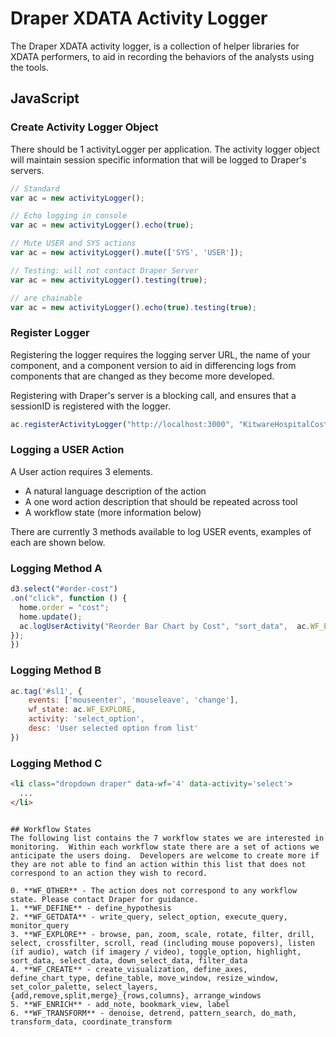 # Draper XDATA Activity Logger

The Draper XDATA activity logger, is a collection of helper libraries for XDATA performers, to aid in recording the behaviors of the analysts using the tools.

## JavaScript

### Create Activity Logger Object

There should be 1 activityLogger per application.  The activity logger object will maintain session specific information that will be logged to Draper's servers.


```javascript
// Standard
var ac = new activityLogger();

// Echo logging in console
var ac = new activityLogger().echo(true);

// Mute USER and SYS actions
var ac = new activityLogger().mute(['SYS', 'USER']);

// Testing: will not contact Draper Server
var ac = new activityLogger().testing(true);

// are chainable
var ac = new activityLogger().echo(true).testing(true);
```

### Register Logger

Registering the logger requires the logging server URL, the name of your component, and a component version to aid in differencing logs from components that are changed as they become more developed.

Registering with Draper's server is a blocking call, and ensures that a sessionID is registered with the logger.
```javascript
ac.registerActivityLogger("http://localhost:3000", "KitwareHospitalCosts", "0.1");
```

### Logging a USER Action

A User action requires 3 elements.
* A natural language description of the action
* A one word action description that should be repeated across tool
* A workflow state (more information below)

There are currently 3 methods available to log USER events, examples of each are shown below.

### Logging Method A
```javascript
d3.select("#order-cost")
.on("click", function () {
  home.order = "cost";
  home.update();
  ac.logUserActivity("Reorder Bar Chart by Cost", "sort_data",  ac.WF_EXPLORE);
});
})
```

### Logging Method B
```javascript
ac.tag('#sl1', {
	events: ['mouseenter', 'mouseleave', 'change'],
	wf_state: ac.WF_EXPLORE,
	activity: 'select_option',
	desc: 'User selected option from list'
})
```

### Logging Method C
```html
<li class="dropdown draper" data-wf='4' data-activity='select'>
  ...
</li>
```
```

## Workflow States
The following list contains the 7 workflow states we are interested in monitoring.  Within each workflow state there are a set of actions we anticipate the users doing.  Developers are welcome to create more if they are not able to find an action within this list that does not correspond to an action they wish to record.

0. **WF_OTHER** - The action does not correspond to any workflow state. Please contact Draper for guidance.
1. **WF_DEFINE** - define_hypothesis
2. **WF_GETDATA** - write_query, select_option, execute_query, monitor_query
3. **WF_EXPLORE** - browse, pan, zoom, scale, rotate, filter, drill, select, crossfilter, scroll, read (including mouse popovers), listen (if audio), watch (if imagery / video), toggle_option, highlight, sort_data, select_data, down_select_data, filter_data
4. **WF_CREATE** - create_visualization, define_axes, define_chart_type, define_table, move_window, resize_window, set_color_palette, select_layers, {add,remove,split,merge}_{rows,columns}, arrange_windows
5. **WF_ENRICH** - add_note, bookmark_view, label
6. **WF_TRANSFORM** - denoise, detrend, pattern_search, do_math, transform_data, coordinate_transform

